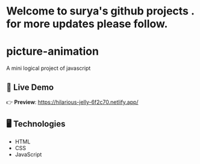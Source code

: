 


# Welcome to surya's github projects . for more updates please follow.



# picture-animation
A mini logical project of javascript



## 🔴 Live Demo

👉 **Preview**: https://hilarious-jelly-6f2c70.netlify.app/

## 🖥️ Technologies

- HTML
- CSS
- JavaScript


